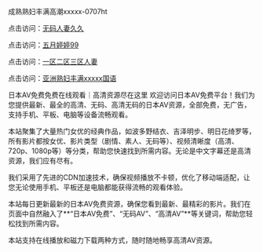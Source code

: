 
成熟熟妇丰满高潮xxxxx-0707ht


点击访问：<a href="https://bered.pages.dev/">无码人妻久久</a>

点击访问：<a href="https://bsdf-5f5.pages.dev/">五月婷婷99</a>

点击访问：<a href="https://rtj-3zo.pages.dev/">一区二区三区人妻</a>

点击访问：<a href="https://cfad.pages.dev/">亚洲熟妇丰满xxxxx国语</a>


日本AV免费免费在线观看｜高清资源尽在这里
欢迎访问日本AV免费平台！我们为您提供最新、最全的高清、无码、高清无码的日本AV资源，全部免费，无广告，支持手机、平板、电脑等设备流畅观看。

本站聚集了大量热门女优的经典作品，如波多野结衣、吉泽明步、明日花绮罗等，所有影片都按女优、影片类型（剧情、素人、无码等）、视频清晰度（高清、720p、1080p等）等分类，帮助您快速找到所需内容。无论是中文字幕还是高清资源，我们应有尽有。

我们采用了先进的CDN加速技术，确保视频播放不卡顿，优化了移动端适配，让您无论使用手机、平板还是电脑都能获得流畅的观看体验。

本站每日更新最新的日本AV免费资源，确保您看到最新、最精彩的影片。我们在页面中自然融入了**“日本AV免费”、“无码AV”、“高清AV”**等关键词，帮助您轻松找到所需内容。

本站支持在线播放和磁力下载两种方式，随时随地畅享高清AV资源。


<span style="display:none;">[Canonical link](https://github.com/vui20250707/vui3 ）</span>

